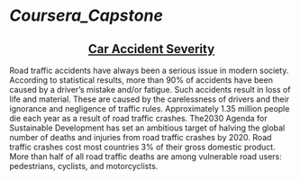 <h1 align="left"><i>Coursera_Capstone</i></h1>


<h2 align="center"><u>Car Accident Severity</u></h2>


<p> Road traffic accidents have always been a serious issue in modern society. According to statistical results, more than 90% of accidents have been caused by a driver’s mistake and/or fatigue. Such accidents result in loss of life and material. These are caused by the carelessness of drivers and their ignorance and negligence of traffic rules.
Approximately 1.35 million people die each year as a result of road traffic crashes.
The2030 Agenda for Sustainable Development has set an ambitious target of halving the global number of deaths and injuries from road traffic crashes by 2020.
Road traffic crashes cost most countries 3% of their gross domestic product.
More than half of all road traffic deaths are among vulnerable road users: pedestrians, cyclists, and motorcyclists.</p>
